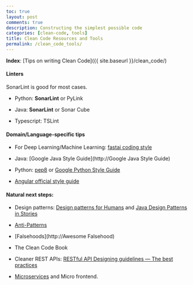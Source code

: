 ```yaml
---
toc: true
layout: post
comments: true
description: Constructing the simplest possible code
categories: [clean-code, tools]
title: Clean Code Resources and Tools
permalink: /clean_code_tools/
---
```


**Index**: [Tips on writing Clean Code]({{ site.baseurl }}/clean_code/)

#### Linters

SonarLint is good for most cases.

- Python: **SonarLint** or PyLink

- Java: **SonarLint** or Sonar Cube

- Typescript: TSLint

#### Domain/Language-specific tips

- For Deep Learning/Machine Learning: [fastai coding style](https://docs.fast.ai/dev/style.html)

- Java: [Google Java Style Guide](http://Google Java Style Guide)

- Python: [pep8](https://realpython.com/python-pep8/) or [Google Python Style Guide](http://google.github.io/styleguide/pyguide.html)

- [Angular official style guide](https://angular.io/guide/styleguide)

#### Natural next steps:

- Design patterns: [Design patterns for Humans](https://github.com/kamranahmedse/design-patterns-for-humans) and [Java Design Patterns in Stories](https://www.programcreek.com/java-design-patterns-in-stories/)

- [Anti-Patterns](https://sourcemaking.com/antipatterns)

- [Falsehoods](http://Awesome Falsehood)

- The Clean Code Book

- Cleaner REST APIs: [RESTful API Designing guidelines — The best practices](https://hackernoon.com/restful-api-designing-guidelines-the-best-practices-60e1d954e7c9)

- [Microservices](https://microservices.io/articles/applying.html) and Micro frontend.
